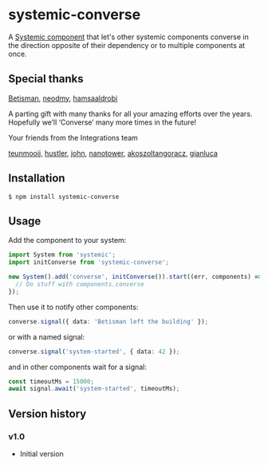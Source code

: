 # systemic-converse

A [Systemic component](https://github.com/onebeyond/systemic) that let's other systemic components converse in the direction opposite of their dependency or to multiple components at once.

## Special thanks

[Betisman](https://github.com/Betisman), [neodmy](https://github.com/neodmy), [hamsaaldrobi](https://github.com/hamsaaldrobi)

A parting gift with many thanks for all your amazing efforts over the years. Hopefully we’ll ‘Converse’ many more times in the future!

Your friends from the Integrations team

[teunmooij](https://github.com/teunmooij), [hustler](https://github.com/hustler), [john](https://github.com/theunisjohn), [nanotower](https://github.com/nanotower), [akoszoltangoracz](https://github.com/akoszoltangoracz), [gianluca](https://github.com/gianlucadonato)

## Installation

```shell
$ npm install systemic-converse
```

## Usage

Add the component to your system:

```typescript
import System from 'systemic';
import initConverse from 'systemic-converse';

new System().add('converse', initConverse()).start((err, components) => {
  // Do stuff with components.converse
});
```

Then use it to notify other components:

```typescript
converse.signal({ data: 'Betisman left the building' });
```

or with a named signal:

```typescript
converse.signal('system-started', { data: 42 });
```

and in other components wait for a signal:

```typescript
const timeoutMs = 15000;
await signal.await('system-started', timeoutMs);
```

## Version history

### v1.0

- Initial version
